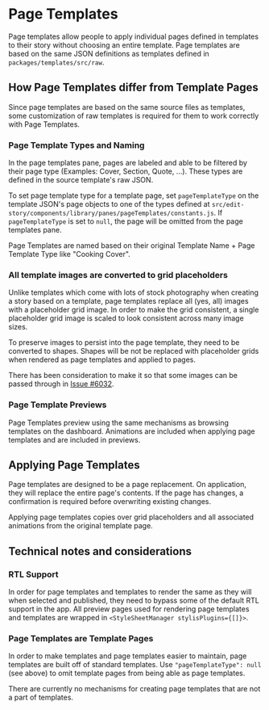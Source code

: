 # Page Templates

Page templates allow people to apply individual pages defined in templates to their story without choosing an entire template. Page templates are based on the same JSON definitions as templates defined in `packages/templates/src/raw`.

## How Page Templates differ from Template Pages

Since page templates are based on the same source files as templates, some customization of raw templates is required for them to work correctly with Page Templates.

### Page Template Types and Naming

In the page templates pane, pages are labeled and able to be filtered by their page type (Examples: Cover, Section, Quote, ...). These types are defined in the source template's raw JSON.

To set page template type for a template page, set `pageTemplateType` on the template JSON's page objects to one of the types defined at `src/edit-story/components/library/panes/pageTemplates/constants.js`. If `pageTemplateType` is set to `null`, the page will be omitted from the page templates pane.

Page Templates are named based on their original Template Name + Page Template Type like "Cooking Cover".

### All template images are converted to grid placeholders

Unlike templates which come with lots of stock photography when creating a story based on a template, page templates replace all (yes, all) images with a placeholder grid image. In order to make the grid consistent, a single placeholder grid image is scaled to look consistent across many image sizes.

To preserve images to persist into the page template, they need to be converted to shapes. Shapes will be not be replaced with placeholder grids when rendered as page templates and applied to pages.

There has been consideration to make it so that some images can be passed through in [Issue #6032](https://github.com/google/web-stories-wp/issues/6032).

### Page Template Previews

Page Templates preview using the same mechanisms as browsing templates on the dashboard. Animations are included when applying page templates and are included in previews.

## Applying Page Templates

Page templates are designed to be a page replacement. On application, they will replace the entire page's contents. If the page has changes, a confirmation is required before overwriting existing changes.

Applying page templates copies over grid placeholders and all associated animations from the original template page.

## Technical notes and considerations

### RTL Support

In order for page templates and templates to render the same as they will when selected and published, they need to bypass some of the default RTL support in the app. All preview pages used for rendering page templates and templates are wrapped in `<StyleSheetManager stylisPlugins={[]}>`.

### Page Templates are Template Pages

In order to make templates and page templates easier to maintain, page templates are built off of standard templates. Use `"pageTemplateType": null` (see above) to omit template pages from being able as page templates.

There are currently no mechanisms for creating page templates that are not a part of templates.
